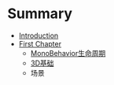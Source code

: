 # Summary

* [Introduction](README.md)
* [First Chapter](chapter1.md)
   * [MonoBehavior生命周期](monobehaviorsheng_ming_zhou_qi.md)
   * [3D基础](3dBase.md)
   * 场景

